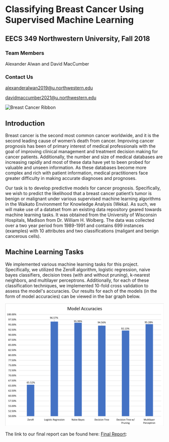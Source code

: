 # Classifying Breast Cancer Using Supervised Machine Learning

## EECS 349 Northwestern University, Fall 2018

### Team Members
Alexander Alwan and David MacCumber

### Contact Us
alexanderalwan2019@u.northwestern.edu

davidmaccumber2021@u.northwestern.edu

![Breast Cancer Ribbon](https://www.sacofitness.com/wp-content/uploads/2017/10/banner.png)

## Introduction
Breast cancer is the second most common cancer worldwide, and it is the second leading cause of women’s death from cancer. Improving cancer prognosis has been of primary interest of medical professionals with the goal of improving clinical management and treatment decision making for cancer patients. Additionally, the number and size of medical databases are increasing rapidly and most of these data have yet to been probed for valuable and unseen information. As these databases become more complex and rich with patient information, medical practitioners face greater difficulty in making accurate diagnoses and prognoses. 

Our task is to develop predictive models for cancer prognosis. Specifically, we wish to predict the likelihood that a breast cancer patient’s tumor is benign or malignant under various supervised machine learning algorithms in the Waikato Environment for Knowledge Analysis (Weka). As such, we will make use of a datatset from an existing data repository geared towards machine learning tasks. It was obtained from the University of Wisconsin Hospitals, Madison from Dr. William H. Wolberg. The data was collected over a two year period from 1989-1991 and contains 699 instances (examples) with 10 attributes and two classifications (maligant and benign cancerous cells). 

## Machine Learning Tasks 
We implemented various machine learning tasks for this project.  Specifically, we utilized the ZeroR algorithm, logistic regression, naive bayes classifiers, decision trees (with and without pruning), k-nearest neighbors, and multilayer perceptrons.  Additionally, for each of these classification techniques, we implemented 10-fold cross validation to assess the model's accuracies.  Our results for each of the models (in the form of model accuracies) can be viewed in the bar graph below. 
  

![Model Accuracies](/images/model_accuracies.png)


The link to our final report can be found here: [Final Report](https://docs.google.com/document/d/1hB5TiP_qrpGs4ZGKCB7zV3M-geFUmaiaO93cZD5dvwE/edit):





